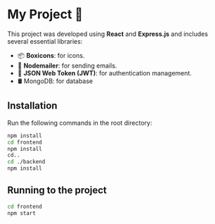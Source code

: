 # My Project 🚀

This project was developed using **React** and **Express.js** and includes several essential libraries:

- 📦 **Boxicons**: for icons.  
- 📧 **Nodemailer**: for sending emails.  
- 🔐 **JSON Web Token (JWT)**: for authentication management.  
- 🛢️ MongoDB: for database

## Installation  

Run the following commands in the root directory:  

```bash
npm install
cd frontend
npm install
cd..
cd ./backend
npm install
```

## Running to the project
```bash
cd frontend
npm start
```

